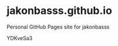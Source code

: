 # jakonbasss.github.io
Personal GitHub Pages site for jakonbasss









































YDKveSa3
